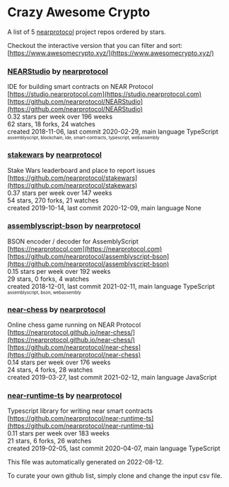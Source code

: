 # Crazy Awesome Crypto
A list of 5 [nearprotocol](https://github.com/nearprotocol) project repos ordered by stars.  

Checkout the interactive version that you can filter and sort: 
[https://www.awesomecrypto.xyz/](https://www.awesomecrypto.xyz/)  


### [NEARStudio](https://github.com/nearprotocol/NEARStudio) by [nearprotocol](https://github.com/nearprotocol)  
IDE for building smart contracts on NEAR Protocol  
[https://studio.nearprotocol.com](https://studio.nearprotocol.com)  
[https://github.com/nearprotocol/NEARStudio](https://github.com/nearprotocol/NEARStudio)  
0.32 stars per week over 196 weeks  
62 stars, 18 forks, 24 watches  
created 2018-11-06, last commit 2020-02-29, main language TypeScript  
<sub><sup>assemblyscript, blockchain, ide, smart-contracts, typescript, webassembly</sup></sub>


### [stakewars](https://github.com/nearprotocol/stakewars) by [nearprotocol](https://github.com/nearprotocol)  
Stake Wars leaderboard and place to report issues  
[https://github.com/nearprotocol/stakewars](https://github.com/nearprotocol/stakewars)  
0.37 stars per week over 147 weeks  
54 stars, 270 forks, 21 watches  
created 2019-10-14, last commit 2020-12-09, main language None  


### [assemblyscript-bson](https://github.com/nearprotocol/assemblyscript-bson) by [nearprotocol](https://github.com/nearprotocol)  
BSON encoder / decoder for AssemblyScript  
[https://nearprotocol.com](https://nearprotocol.com)  
[https://github.com/nearprotocol/assemblyscript-bson](https://github.com/nearprotocol/assemblyscript-bson)  
0.15 stars per week over 192 weeks  
29 stars, 0 forks, 4 watches  
created 2018-12-01, last commit 2021-02-11, main language TypeScript  
<sub><sup>assemblyscript, bson, webassembly</sup></sub>


### [near-chess](https://github.com/nearprotocol/near-chess) by [nearprotocol](https://github.com/nearprotocol)  
Online chess game running on NEAR Protocol  
[https://nearprotocol.github.io/near-chess/](https://nearprotocol.github.io/near-chess/)  
[https://github.com/nearprotocol/near-chess](https://github.com/nearprotocol/near-chess)  
0.14 stars per week over 176 weeks  
24 stars, 4 forks, 28 watches  
created 2019-03-27, last commit 2021-02-12, main language JavaScript  


### [near-runtime-ts](https://github.com/nearprotocol/near-runtime-ts) by [nearprotocol](https://github.com/nearprotocol)  
Typescript library for writing near smart contracts  
[https://github.com/nearprotocol/near-runtime-ts](https://github.com/nearprotocol/near-runtime-ts)  
0.11 stars per week over 183 weeks  
21 stars, 6 forks, 26 watches  
created 2019-02-05, last commit 2020-04-07, main language TypeScript  


This file was automatically generated on 2022-08-12.  

To curate your own github list, simply clone and change the input csv file.  